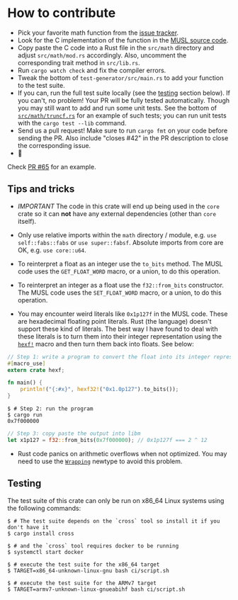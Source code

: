 # How to contribute

- Pick your favorite math function from the [issue tracker].
- Look for the C implementation of the function in the [MUSL source code][src].
- Copy paste the C code into a Rust file in the `src/math` directory and adjust `src/math/mod.rs`
  accordingly. Also, uncomment the corresponding trait method in `src/lib.rs`.
- Run `cargo watch check` and fix the compiler errors.
- Tweak the bottom of `test-generator/src/main.rs` to add your function to the test suite.
- If you can, run the full test suite locally (see the [testing](#testing) section below). If you
  can't, no problem! Your PR will be fully tested automatically. Though you may still want to add
  and run some unit tests. See the bottom of [`src/math/truncf.rs`] for an example of such tests;
  you can run unit tests with the `cargo test --lib` command.
- Send us a pull request! Make sure to run `cargo fmt` on your code before sending the PR. Also
  include "closes #42" in the PR description to close the corresponding issue.
- :tada:

[issue tracker]: https://github.com/japaric/libm/issues
[src]: https://git.musl-libc.org/cgit/musl/tree/src/math
[`src/math/truncf.rs`]: https://github.com/japaric/libm/blob/master/src/math/truncf.rs

Check [PR #65] for an example.

[PR #65]: https://github.com/japaric/libm/pull/65

## Tips and tricks

- *IMPORTANT* The code in this crate will end up being used in the `core` crate so it can **not**
  have any external dependencies (other than `core` itself).

- Only use relative imports within the `math` directory / module, e.g. `use self::fabs::fabs` or
`use super::fabsf`. Absolute imports from core are OK, e.g. `use core::u64`.

- To reinterpret a float as an integer use the `to_bits` method. The MUSL code uses the
  `GET_FLOAT_WORD` macro, or a union, to do this operation.

- To reinterpret an integer as a float use the `f32::from_bits` constructor. The MUSL code uses the
  `SET_FLOAT_WORD` macro, or a union, to do this operation.

- You may encounter weird literals like `0x1p127f` in the MUSL code. These are hexadecimal floating
  point literals. Rust (the language) doesn't support these kind of literals. The best way I have
  found to deal with these literals is to turn them into their integer representation using the
  [`hexf!`] macro and then turn them back into floats. See below:

[`hexf!`]: https://crates.io/crates/hexf

``` rust
// Step 1: write a program to convert the float into its integer representation
#[macro_use]
extern crate hexf;

fn main() {
    println!("{:#x}", hexf32!("0x1.0p127").to_bits());
}
```

``` console
$ # Step 2: run the program
$ cargo run
0x7f000000
```

``` rust
// Step 3: copy paste the output into libm
let x1p127 = f32::from_bits(0x7f000000); // 0x1p127f === 2 ^ 12
```

- Rust code panics on arithmetic overflows when not optimized. You may need to use the [`Wrapping`]
  newtype to avoid this problem.

[`Wrapping`]: https://doc.rust-lang.org/std/num/struct.Wrapping.html

## Testing

The test suite of this crate can only be run on x86_64 Linux systems using the following commands:

``` console
$ # The test suite depends on the `cross` tool so install it if you don't have it
$ cargo install cross

$ # and the `cross` tool requires docker to be running
$ systemctl start docker

$ # execute the test suite for the x86_64 target
$ TARGET=x86_64-unknown-linux-gnu bash ci/script.sh

$ # execute the test suite for the ARMv7 target
$ TARGET=armv7-unknown-linux-gnueabihf bash ci/script.sh
```
